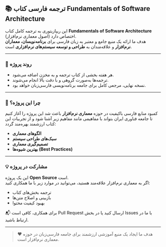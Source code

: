 ## 📚 ترجمه فارسی کتاب Fundamentals of Software Architecture

این ریپازیتوری به ترجمه کامل کتاب **Fundamentals of Software Architecture** (اصول معماری نرم‌افزار) اختصاص دارد.  
هدف ما ارائه یک منبع جامع و معتبر به زبان فارسی برای **برنامه‌نویسان، معماران نرم‌افزار** و علاقه‌مندان به **طراحی و توسعه سیستم‌های نرم‌افزاری** است.

---

### 📅 روند پروژه
- هر هفته بخشی از کتاب ترجمه و به مخزن اضافه می‌شود.
- ترجمه‌ها به‌صورت گروهی و با دقت بالا انجام می‌شوند.
- نسخه نهایی، مرجعی کامل برای جامعه برنامه‌نویسی فارسی‌زبان خواهد بود.

---

### 🎯 چرا این پروژه؟
کمبود منابع فارسی باکیفیت در حوزه **معماری نرم‌افزار** باعث شد این پروژه را آغاز کنیم تا جامعه فناوری ایران بتواند با مفاهیمی مانند مفاهیم زیر آشنا شود و از تجربیات این کتاب ارزشمند بهره‌مند گردد:
- **الگوهای معماری**
- **سبک‌های طراحی سیستم**
- **تصمیم‌گیری معماری**
- **بهترین شیوه‌ها (Best Practices)**  

---

### 💡 مشارکت در پروژه
این یک پروژه **Open Source** است.  
اگر به معماری نرم‌افزار علاقه‌مند هستید، می‌توانید در موارد زیر با ما همکاری کنید:
- ترجمه بخش‌های کتاب
- بازبینی و اصلاح متن‌ها
- بهبود کیفیت محتوا

📬 برای همکاری، کافی است Pull Request ارسال کنید یا در بخش Issues با ما در ارتباط باشید.

---

> ❤️ هدف ما ایجاد یک منبع آموزشی ارزشمند برای جامعه فارسی‌زبان در حوزه معماری نرم‌افزار است.
